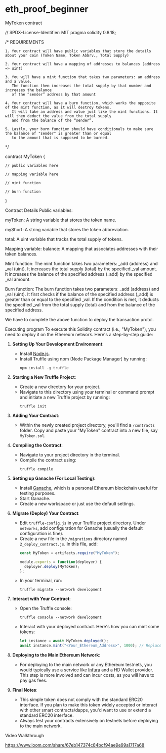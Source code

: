 # eth_proof_beginner

MyToken contract

// SPDX-License-Identifier: MIT
pragma solidity 0.8.18;

/*
       REQUIREMENTS
       
    1. Your contract will have public variables that store the details about your coin (Token Name, Token Abbrv., Total Supply)
    
    2. Your contract will have a mapping of addresses to balances (address => uint)
    
    3. You will have a mint function that takes two parameters: an address and a value. 
       The function then increases the total supply by that number and increases the balance 
       of the “sender” address by that amount
       
    4. Your contract will have a burn function, which works the opposite of the mint function, as it will destroy tokens. 
       It will take an address and value just like the mint functions. It will then deduct the value from the total supply 
       and from the balance of the “sender”.
       
    5. Lastly, your burn function should have conditionals to make sure the balance of "sender" is greater than or equal 
       to the amount that is supposed to be burned.
*/

contract MyToken {

    // public variables here

    // mapping variable here

    // mint function

    // burn function

}

Contract Details Public variables: 

myToken: A string variable that stores the token name. 

myShort: A string variable that stores the token abbreviation. 

total: A uint variable that tracks the total supply of tokens. 

Mapping variable: balance: A mapping that associates addresses with their token balances. 

Mint function: The mint function takes two parameters: _add (address) and _val (uint). It increases the total supply (total) by the specified _val amount. It increases the balance of the specified address (_add) by the specified _val amount. 

Burn function: The burn function takes two parameters: _add (address) and _val (uint). It first checks if the balance of the specified address (_add) is greater than or equal to the specified _val. If the condition is met, it deducts the specified _val from the total supply (total) and from the balance of the specified address.

We have to complete the above function to deploy the transaction protol.


Executing program
To execute this Solidity contract (i.e., "MyToken"), you need to deploy it on the Ethereum network. Here's a step-by-step guide:

1. **Setting Up Your Development Environment**:
   - Install [Node.js](https://nodejs.org/en/download/).
   - Install Truffle using npm (Node Package Manager) by running:
     ```
     npm install -g truffle
     ```

2. **Starting a New Truffle Project**:
   - Create a new directory for your project.
   - Navigate to this directory using your terminal or command prompt and initiate a new Truffle project by running:
     ```
     truffle init
     ```

3. **Adding Your Contract**:
   - Within the newly created project directory, you'll find a `/contracts` folder. Copy and paste your "MyToken" contract into a new file, say `MyToken.sol`.

4. **Compiling the Contract**:
   - Navigate to your project directory in the terminal.
   - Compile the contract using:
     ```
     truffle compile
     ```

5. **Setting up Ganache (For Local Testing)**:
   - Install [Ganache](https://www.trufflesuite.com/ganache), which is a personal Ethereum blockchain useful for testing purposes.
   - Start Ganache.
   - Create a new workspace or just use the default settings.

6. **Migrate (Deploy) Your Contract**:
   - Edit `truffle-config.js` in your Truffle project directory. Under `networks`, add configuration for Ganache (usually the default configuration is fine).
   - Create a new file in the `/migrations` directory named `2_deploy_contract.js`. In this file, add:
     ```javascript
     const MyToken = artifacts.require("MyToken");

     module.exports = function(deployer) {
       deployer.deploy(MyToken);
     };
     ```
   - In your terminal, run:
     ```
     truffle migrate --network development
     ```

7. **Interact with Your Contract**:
   - Open the Truffle console:
     ```
     truffle console --network development
     ```
   - Interact with your deployed contract. Here's how you can mint some tokens:
     ```javascript
     let instance = await MyToken.deployed();
     await instance.mint("<Your_Ethereum_Address>", 1000); // Replace <Your_Ethereum_Address> with your address from Ganache.
     ```

8. **Deploying to the Main Ethereum Network**:
   - For deploying to the main network or any Ethereum testnets, you would typically use a service like [Infura](https://infura.io/) and a HD Wallet provider. This step is more involved and can incur costs, as you will have to pay gas fees.

9. **Final Notes**:
   - This simple token does not comply with the standard ERC20 interface. If you plan to make this token widely accepted or interact with other smart contracts/dapps, you'd want to use or extend a standard ERC20 interface.
   - Always test your contracts extensively on testnets before deploying to the main network.


Video Walkthrough

https://www.loom.com/share/67eb147374c84bcf94ae9e99a1717a68
